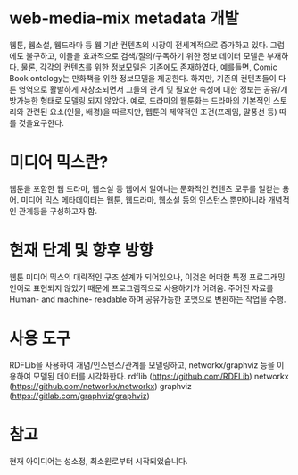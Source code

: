 # web-media-mix metadata 개발
웹툰, 웹소설, 웹드라마 등 웹 기반 컨텐츠의 시장이 전세계적으로 증가하고 있다. 그럼에도 불구하고, 이들을 효과적으로 검색/질의/구독하기 위한 정보 데이터 모델은 부재하다. 물론, 각각의 컨텐츠를 위한 정보모델은 기존에도 존재하였다, 예를들면, Comic Book ontology는 만화책을 위한 정보모델을 제공한다. 하지만, 기존의 컨텐츠들이 다른 영역으로 활발하게 재창조되면서 그들의 관계 및 필요한 속성에 대한 정보는 공유/개방가능한 형태로 모델링 되지 않았다. 예로, 드라마의 웹툰화는 드라마의 기본적인 스토리와 관련된 요소(인물, 배경)을 따르지만, 웹툰의 제약적인 조건(프레임, 말풍선 등) 따를 것을요구한다.

# 미디어 믹스란?
웹툰을 포함한 웹 드라마, 웹소설 등 웹에서 일어나는 문화적인 컨텐츠 모두를 일컫는 용어. 미디어 믹스 메타데이터는 웹툰, 웹드라마, 웹소설 등의 인스턴스 뿐만아니라 개념적인 관계등을 구성하고자 함.

# 현재 단계 및 향후 방향
웹툰 미디어 믹스의 대략적인 구조 설계가 되어있으나, 이것은 어떠한 특정 프로그래밍 언어로 표현되지 않았기 때문에 프로그램적으로 사용하기가 어려움. 주어진 자료를 Human- and machine- readable 하며 공유가능한 포맷으로 변환하는 작업을 수행. 

# 사용 도구
RDFLib을 사용하여 개념/인스턴스/관계를 모델링하고, networkx/graphviz 등을 이용하여 모델된 데이터를 시각화한다.
rdflib (https://github.com/RDFLib)
networkx (https://github.com/networkx/networkx)
graphviz (https://gitlab.com/graphviz/graphviz)

# 참고
현재 아이디어는 성소정, 최소원로부터 시작되었습니다.
